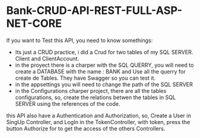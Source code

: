 # Bank-CRUD-API-REST-FULL-ASP-NET-CORE

If you want to Test this API, you need to know somethings: 
- Its just a CRUD practice, i did a Crud for two tables of my SQL SERVER. Client and ClientAccount.
- in the proyect there is a charper with the SQL QUERRY, you will need to create a DATABASE with the name : BANK and Use all the querry for create de Tables. They have Swagger so you can test it.
- in the appsettings you will need to change the path of the SQL SERVER
- in the Configurations charper project, there are all the tables configurations, so, create the relations betwen the tables in SQL SERVER using the references of the code.

this API also have a Authentication and Authorization, so, Create a User in SingUp Controller, and LogIn in the TokenController, with token, press the button Authorize for to get the access of the others Controllers.
